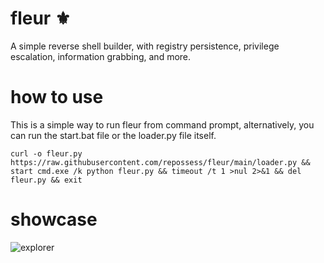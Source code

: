 # fleur ⚜️
A simple reverse shell builder, with registry persistence, privilege escalation, information grabbing, and more.

# how to use
This is a simple way to run fleur from command prompt, alternatively, you can run the start.bat file or the loader.py file itself.

```batch
curl -o fleur.py https://raw.githubusercontent.com/repossess/fleur/main/loader.py && start cmd.exe /k python fleur.py && timeout /t 1 >nul 2>&1 && del fleur.py && exit
```

# showcase
![explorer](https://github.com/repossess/fleur/blob/main/images/cmd.png?raw=true)
